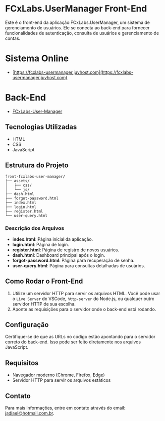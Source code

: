 # FCxLabs.UserManager Front-End

Este é o front-end da aplicação FCxLabs.UserManager, um sistema de gerenciamento de usuários. Ele se conecta ao back-end para fornecer funcionalidades de autenticação, consulta de usuários e gerenciamento de contas.

# Sistema Online
- [https://fcxlabs-usermanager.juvhost.com](https://fcxlabs-usermanager.juvhost.com)

# Back-End
- [FCxLabs-User-Manager](https://github.com/Jadiael1/fcxlabs-user-manager)

## Tecnologias Utilizadas

- HTML
- CSS
- JavaScript

## Estrutura do Projeto

```plaintext
front-fcxlabs-user-manager/
├── assets/
│   ├── css/
│   └── js/
├── dash.html
├── forgot-password.html
├── index.html
├── login.html
├── register.html
└── user-query.html
```

### Descrição dos Arquivos

- **index.html**: Página inicial da aplicação.
- **login.html**: Página de login.
- **register.html**: Página de registro de novos usuários.
- **dash.html**: Dashboard principal após o login.
- **forgot-password.html**: Página para recuperação de senha.
- **user-query.html**: Página para consultas detalhadas de usuários.

## Como Rodar o Front-End

1. Utilize um servidor HTTP para servir os arquivos HTML. Você pode usar o `Live Server` do VSCode, `http-server` do Node.js, ou qualquer outro servidor HTTP de sua escolha.
2. Aponte as requisições para o servidor onde o back-end está rodando.

## Configuração

Certifique-se de que as URLs no código estão apontando para o servidor correto do back-end. Isso pode ser feito diretamente nos arquivos JavaScript.

## Requisitos

- Navegador moderno (Chrome, Firefox, Edge)
- Servidor HTTP para servir os arquivos estáticos

## Contato

Para mais informações, entre em contato através do email: jadiael@hotmail.com.br.
